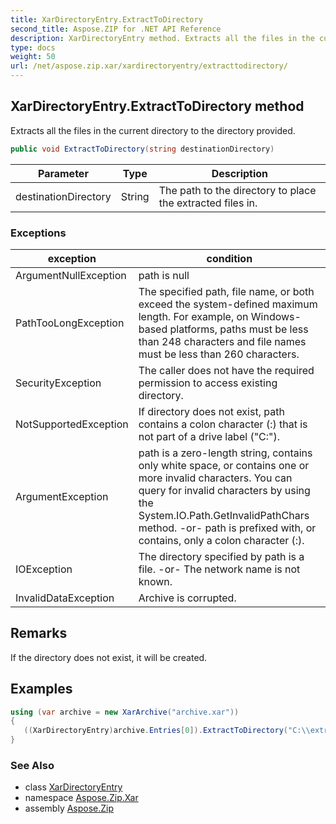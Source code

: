 ```yaml
---
title: XarDirectoryEntry.ExtractToDirectory
second_title: Aspose.ZIP for .NET API Reference
description: XarDirectoryEntry method. Extracts all the files in the current directory to the directory provided
type: docs
weight: 50
url: /net/aspose.zip.xar/xardirectoryentry/extracttodirectory/
---
```

## XarDirectoryEntry.ExtractToDirectory method

Extracts all the files in the current directory to the directory provided.

```csharp
public void ExtractToDirectory(string destinationDirectory)
```

| Parameter | Type | Description |
| --- | --- | --- |
| destinationDirectory | String | The path to the directory to place the extracted files in. |

### Exceptions

| exception | condition |
| --- | --- |
| ArgumentNullException | path is null |
| PathTooLongException | The specified path, file name, or both exceed the system-defined maximum length. For example, on Windows-based platforms, paths must be less than 248 characters and file names must be less than 260 characters. |
| SecurityException | The caller does not have the required permission to access existing directory. |
| NotSupportedException | If directory does not exist, path contains a colon character (:) that is not part of a drive label ("C:\"). |
| ArgumentException | path is a zero-length string, contains only white space, or contains one or more invalid characters. You can query for invalid characters by using the System.IO.Path.GetInvalidPathChars method. -or- path is prefixed with, or contains, only a colon character (:). |
| IOException | The directory specified by path is a file. -or- The network name is not known. |
| InvalidDataException | Archive is corrupted. |

## Remarks

If the directory does not exist, it will be created.

## Examples

```csharp
using (var archive = new XarArchive("archive.xar")) 
{
   ((XarDirectoryEntry)archive.Entries[0]).ExtractToDirectory("C:\\extracted");
}
```

### See Also

* class [XarDirectoryEntry](../)
* namespace [Aspose.Zip.Xar](../../xardirectoryentry/)
* assembly [Aspose.Zip](../../../)


